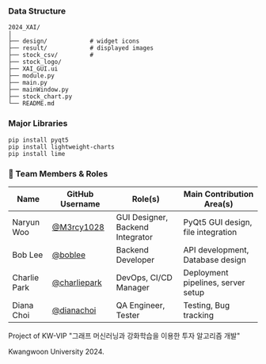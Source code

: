 ### Data Structure

    2024_XAI/
    │
    ├── design/            # widget icons 
    ├── result/            # displayed images
    ├── stock_csv/         # 
    ├── stock_logo/
    ├── XAI_GUI.ui
	├── module.py
    ├── main.py
	├── mainWindow.py
    ├── stock_chart.py
    └── README.md

### Major Libraries
```
pip install pyqt5
pip install lightweight-charts
pip install lime
```

### 👥 Team Members & Roles

| Name            | GitHub Username                          | Role(s)                       | Main Contribution Area(s)         |
|------------------|------------------------------------------|-------------------------------|-----------------------------------|
| Naryun Woo       | [@M3rcy1028](https://github.com/M3rcy1028) | GUI Designer, Backend Integrator   | PyQt5 GUI design, file integration |
| Bob Lee         | [@boblee](https://github.com/boblee)       | Backend Developer                | API development, Database design |
| Charlie Park    | [@charliepark](https://github.com/charliepark) | DevOps, CI/CD Manager           | Deployment pipelines, server setup |
| Diana Choi      | [@dianachoi](https://github.com/dianachoi) | QA Engineer, Tester              | Testing, Bug tracking           |


Project of KW-VIP "그래프 머신러닝과 강화학습을 이용한 투자 알고리즘 개발"

Kwangwoon University 2024.
